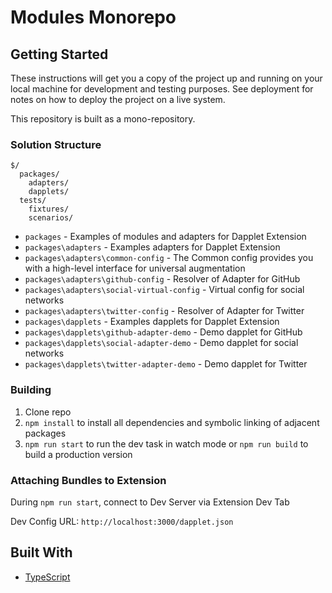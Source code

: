 # Modules Monorepo

## Getting Started

These instructions will get you a copy of the project up and running on your local machine for development and testing purposes. See deployment for notes on how to deploy the project on a live system.

This repository is built as a mono-repository.

### Solution Structure

```
$/
  packages/
    adapters/
    dapplets/
  tests/
    fixtures/
    scenarios/

```

- `packages` - Examples of modules and adapters for Dapplet Extension
- `packages\adapters` - Examples adapters for Dapplet Extension
- `packages\adapters\common-config` - The Common config provides you with a high-level interface for universal augmentation
- `packages\adapters\github-config` - Resolver of Adapter for GitHub
- `packages\adapters\social-virtual-config` - Virtual config for social networks
- `packages\adapters\twitter-config` - Resolver of Adapter for Twitter
- `packages\dapplets` - Examples dapplets for Dapplet Extension
- `packages\dapplets\github-adapter-demo` - Demo dapplet for GitHub
- `packages\dapplets\social-adapter-demo` - Demo dapplet for social networks
- `packages\dapplets\twitter-adapter-demo` - Demo dapplet for Twitter

### Building

1.  Clone repo
2.  `npm install` to install all dependencies and symbolic linking of adjacent packages
3.  `npm run start` to run the dev task in watch mode or `npm run build` to build a production version

### Attaching Bundles to Extension

During `npm run start`, connect to Dev Server via Extension Dev Tab

Dev Config URL: `http://localhost:3000/dapplet.json`

## Built With

- [TypeScript](https://www.typescriptlang.org/)
